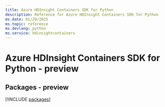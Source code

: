 ```yaml
---
title: Azure HDInsight Containers SDK for Python
description: Reference for Azure HDInsight Containers SDK for Python
ms.date: 01/29/2025
ms.topic: reference
ms.devlang: python
ms.service: hdinsightcontainers
---
```

# Azure HDInsight Containers SDK for Python - preview
## Packages - preview
[!INCLUDE [packages](hdinsight-containers-index.md)]